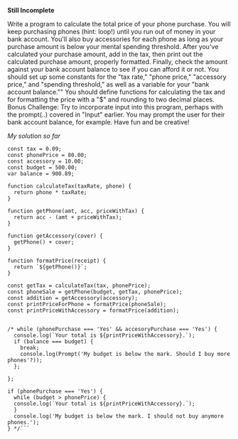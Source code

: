 **Still Incomplete**

Write a program to calculate the total price of your phone purchase. You will keep purchasing phones (hint: loop!) until you run out of money in your bank account. You'll also buy accessories for each phone as long as your purchase amount is below your mental spending threshold.
After you've calculated your purchase amount, add in the tax, then print out the calculated purchase amount, properly formatted.
Finally, check the amount against your bank account balance to see if you can afford it or not.
You should set up some constants for the "tax rate," "phone price," "accessory price," and "spending threshold," as well as a variable for your "bank account balance.""
You should define functions for calculating the tax and for formatting the price with a "$" and rounding to two decimal places.
Bonus Challenge: Try to incorporate input into this program, perhaps with the prompt(..) covered in "Input" earlier. You may prompt the user for their bank account balance, for example. Have fun and be creative!

*My solution so far*

```
const tax = 0.09;
const phonePrice = 80.00;
const accessory = 10.00;
const budget = 500.00;
var balance = 900.89;

function calculateTax(taxRate, phone) {
  return phone * taxRate;
}

function getPhone(amt, acc, priceWithTax) {
  return acc - (amt + priceWithTax);
}

function getAccessory(cover) { 
  getPhone() + cover;
}

function formatPrice(receipt) {
  return `${getPhone()}`;
}

const getTax = calculateTax(tax, phonePrice);
const phoneSale = getPhone(budget, getTax, phonePrice);
const addition = getAccessory(accessory);
const printPriceForPhone = formatPrice(phoneSale);
const printPriceWithAccessory = formatPrice(addition);


/* while (phonePurchase === 'Yes' && accesoryPurchase === 'Yes') {
  console.log(`Your total is ${printPriceWithAccessory}.`);
  if (balance === budget) {
    break;
    console.log(Prompt('My budget is below the mark. Should I buy more phones'?));
  };
  
};

if (phonePurchase === 'Yes') {
  while (budget > phonePrice) {
  console.log(`Your total is ${printPriceWithAccessory}.`);
  }
  console.log('My budget is below the mark. I should not buy anymore phones.');
} */```
